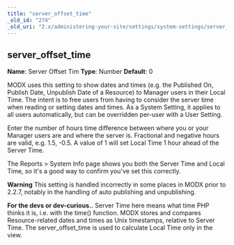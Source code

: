 ```yaml
---
title: "server_offset_time"
_old_id: "274"
_old_uri: "2.x/administering-your-site/settings/system-settings/server_offset_time"
---
```


## server\_offset\_time

**Name**: Server Offset Tim
**Type**: Number
**Default**: 0

MODX uses this setting to show dates and times (e.g. the Published On, Publish Date, Unpublish Date of a Resource) to Manager users in their Local Time. The intent is to free users from having to consider the server time when reading or setting dates and times. As a System Setting, it applies to all users automatically, but can be overridden per-user with a User Setting.

Enter the number of hours time difference between where you or your Manager users are and where the server is. Fractional and negative hours are valid, e.g. 1.5, -0.5. A value of 1 will set Local Time 1 hour ahead of the Server Time.

The Reports > System Info page shows you both the Server Time and Local Time, so it's a good way to confirm you've set this correctly.

**Warning**
This setting is handled incorrectly in some places in MODX prior to 2.2.7, notably in the handling of auto publishing and unpublishing.

**For the devs or dev-curious..**
Server Time here means what time PHP thinks it is, i.e. with the time() function. MODX stores and compares Resource-related dates and times as Unix timestamps, relative to Server Time. The server\_offset\_time is used to calculate Local Time only in the view.
